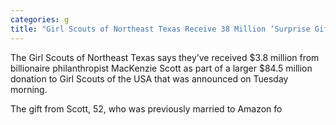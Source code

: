 ```yaml
---
categories: g
title: "Girl Scouts of Northeast Texas Receive 38 Million ‘Surprise Gift From Philanthropist MacKenzie Scott"
---
```


The Girl Scouts of Northeast Texas says they&#8217;ve received $3.8 million from billionaire philanthropist MacKenzie Scott as part of a larger $84.5 million donation to Girl Scouts of the USA that was announced on Tuesday morning.



The gift from Scott, 52, who was previously married to Amazon fo